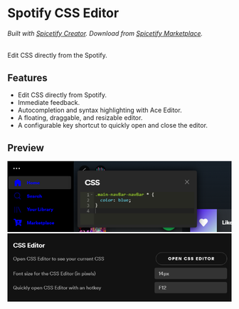 # Spotify CSS Editor
###### Built with [Spicetify Creator](https://github.com/FlafyDev/spicetify-creator). Download from [Spicetify Marketplace](https://github.com/CharlieS1103/spicetify-marketplace).
Edit CSS directly from the Spotify.  


## Features
- Edit CSS directly from Spotify.
- Immediate feedback.
- Autocompletion and syntax highlighting with Ace Editor.
- A floating, draggable, and resizable editor.
- A configurable key shortcut to quickly open and close the editor.

## Preview
![preview1](/preview/preview1.png)
![preview2 (in Spotify's settings)](/preview/preview2.png)
